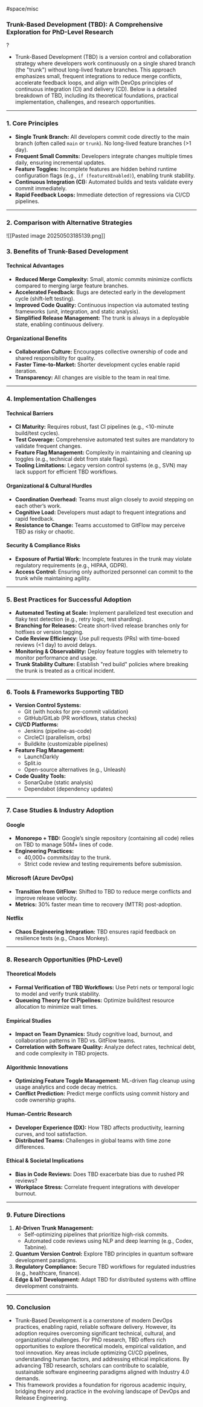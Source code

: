 #space/misc 


### **Trunk-Based Development (TBD): A Comprehensive Exploration for PhD-Level Research**
?
- Trunk-Based Development (TBD) is a version control and collaboration strategy where developers work continuously on a single shared branch (the "trunk") without long-lived feature branches. This approach emphasizes small, frequent integrations to reduce merge conflicts, accelerate feedback loops, and align with DevOps principles of continuous integration (CI) and delivery (CD). Below is a detailed breakdown of TBD, including its theoretical foundations, practical implementation, challenges, and research opportunities.
---
### **1. Core Principles**
- **Single Trunk Branch:**
  All developers commit code directly to the main branch (often called `main` or `trunk`). No long-lived feature branches (>1 day).
- **Frequent Small Commits:**
  Developers integrate changes multiple times daily, ensuring incremental updates.
- **Feature Toggles:**
  Incomplete features are hidden behind runtime configuration flags (e.g., `if (featureXEnabled)`), enabling trunk stability.
- **Continuous Integration (CI):**
  Automated builds and tests validate every commit immediately.
- **Rapid Feedback Loops:**
  Immediate detection of regressions via CI/CD pipelines.
---
### **2. Comparison with Alternative Strategies**
![[Pasted image 20250503185139.png]]
### **3. Benefits of Trunk-Based Development**
#### **Technical Advantages**
- **Reduced Merge Complexity:**
  Small, atomic commits minimize conflicts compared to merging large feature branches.
- **Accelerated Feedback:**
  Bugs are detected early in the development cycle (shift-left testing).
- **Improved Code Quality:**
  Continuous inspection via automated testing frameworks (unit, integration, and static analysis).
- **Simplified Release Management:**
  The trunk is always in a deployable state, enabling continuous delivery.
#### **Organizational Benefits**
- **Collaboration Culture:**
  Encourages collective ownership of code and shared responsibility for quality.
- **Faster Time-to-Market:**
  Shorter development cycles enable rapid iteration.
- **Transparency:**
  All changes are visible to the team in real time.
---
### **4. Implementation Challenges**
#### **Technical Barriers**
- **CI Maturity:**
  Requires robust, fast CI pipelines (e.g., <10-minute build/test cycles).
- **Test Coverage:**
  Comprehensive automated test suites are mandatory to validate frequent changes.
- **Feature Flag Management:**
  Complexity in maintaining and cleaning up toggles (e.g., technical debt from stale flags).
- **Tooling Limitations:**
  Legacy version control systems (e.g., SVN) may lack support for efficient TBD workflows.
#### **Organizational & Cultural Hurdles**
- **Coordination Overhead:**
  Teams must align closely to avoid stepping on each other’s work.
- **Cognitive Load:**
  Developers must adapt to frequent integrations and rapid feedback.
- **Resistance to Change:**
  Teams accustomed to GitFlow may perceive TBD as risky or chaotic.
#### **Security & Compliance Risks**
- **Exposure of Partial Work:**
  Incomplete features in the trunk may violate regulatory requirements (e.g., HIPAA, GDPR).
- **Access Control:**
  Ensuring only authorized personnel can commit to the trunk while maintaining agility.
---
### **5. Best Practices for Successful Adoption**
- **Automated Testing at Scale:**
  Implement parallelized test execution and flaky test detection (e.g., retry logic, test sharding).
- **Branching for Releases:**
  Create short-lived release branches only for hotfixes or version tagging.
- **Code Review Efficiency:**
  Use pull requests (PRs) with time-boxed reviews (<1 day) to avoid delays.
- **Monitoring & Observability:**
  Deploy feature toggles with telemetry to monitor performance and usage.
- **Trunk Stability Culture:**
  Establish "red build" policies where breaking the trunk is treated as a critical incident.
---
### **6. Tools & Frameworks Supporting TBD**
- **Version Control Systems:**
  - Git (with hooks for pre-commit validation)
  - GitHub/GitLab (PR workflows, status checks)
- **CI/CD Platforms:**
  - Jenkins (pipeline-as-code)
  - CircleCI (parallelism, orbs)
  - Buildkite (customizable pipelines)
- **Feature Flag Management:**
  - LaunchDarkly
  - Split.io
  - Open-source alternatives (e.g., Unleash)
- **Code Quality Tools:**
  - SonarQube (static analysis)
  - Dependabot (dependency updates)
---
### **7. Case Studies & Industry Adoption**
#### **Google**
- **Monorepo + TBD:**
  Google’s single repository (containing all code) relies on TBD to manage 50M+ lines of code.
- **Engineering Practices:**
  - 40,000+ commits/day to the trunk.
  - Strict code review and testing requirements before submission.
#### **Microsoft (Azure DevOps)**
- **Transition from GitFlow:**
  Shifted to TBD to reduce merge conflicts and improve release velocity.
- **Metrics:**
  30% faster mean time to recovery (MTTR) post-adoption.
#### **Netflix**
- **Chaos Engineering Integration:**
  TBD ensures rapid feedback on resilience tests (e.g., Chaos Monkey).
---
### **8. Research Opportunities (PhD-Level)**
#### **Theoretical Models**
- **Formal Verification of TBD Workflows:**
  Use Petri nets or temporal logic to model and verify trunk stability.
- **Queueing Theory for CI Pipelines:**
  Optimize build/test resource allocation to minimize wait times.
#### **Empirical Studies**
- **Impact on Team Dynamics:**
  Study cognitive load, burnout, and collaboration patterns in TBD vs. GitFlow teams.
- **Correlation with Software Quality:**
  Analyze defect rates, technical debt, and code complexity in TBD projects.
#### **Algorithmic Innovations**
- **Optimizing Feature Toggle Management:**
  ML-driven flag cleanup using usage analytics and code decay metrics.
- **Conflict Prediction:**
  Predict merge conflicts using commit history and code ownership graphs.
#### **Human-Centric Research**
- **Developer Experience (DX):**
  How TBD affects productivity, learning curves, and tool satisfaction.
- **Distributed Teams:**
  Challenges in global teams with time zone differences.
#### **Ethical & Societal Implications**
- **Bias in Code Reviews:**
  Does TBD exacerbate bias due to rushed PR reviews?
- **Workplace Stress:**
  Correlate frequent integrations with developer burnout.
---
### **9. Future Directions**
1. **AI-Driven Trunk Management:**
   - Self-optimizing pipelines that prioritize high-risk commits.
   - Automated code reviews using NLP and deep learning (e.g., Codex, Tabnine).
2. **Quantum Version Control:**
   Explore TBD principles in quantum software development paradigms.
3. **Regulatory Compliance:**
   Secure TBD workflows for regulated industries (e.g., healthcare, finance).
4. **Edge & IoT Development:**
   Adapt TBD for distributed systems with offline development constraints.
---
### **10. Conclusion**
- Trunk-Based Development is a cornerstone of modern DevOps practices, enabling rapid, reliable software delivery. However, its adoption requires overcoming significant technical, cultural, and organizational challenges. For PhD research, TBD offers rich opportunities to explore theoretical models, empirical validation, and tool innovation. Key areas include optimizing CI/CD pipelines, understanding human factors, and addressing ethical implications. By advancing TBD research, scholars can contribute to scalable, sustainable software engineering paradigms aligned with Industry 4.0 demands.
- This framework provides a foundation for rigorous academic inquiry, bridging theory and practice in the evolving landscape of DevOps and Release Engineering.
<!--SR:!2025-05-06,1,230-->